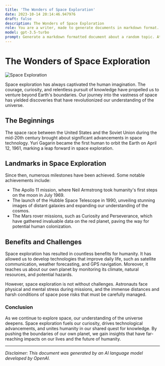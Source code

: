 ```yaml
---
title: 'The Wonders of Space Exploration'
date: 2023-10-14 20:14:46.947976
draft: false
description: The Wonders of Space Exploration
role: You are a writer, made to generate documents in markdown format. It is very important that all of the documents you generate are in valid markdown format.
model: gpt-3.5-turbo
prompt: Generate a markdown formatted document about a random topic. At the bottom, include a disclaimer explaining that the document was generated by you. The first line of the document should be the title. Make sure that the entire document is in proper markdown format, using a mix of various tags to make the document visually appealing.
---
```


# The Wonders of Space Exploration

![Space Exploration](https://cdn.pixabay.com/photo/2012/11/28/11/10/rocket-67658_960_720.jpg)

Space exploration has always captivated the human imagination. The courage, curiosity, and relentless pursuit of knowledge have propelled us to venture beyond Earth's boundaries. Our journey into the vastness of space has yielded discoveries that have revolutionized our understanding of the universe.

## The Beginnings

The space race between the United States and the Soviet Union during the mid-20th century brought about significant advancements in space technology. Yuri Gagarin became the first human to orbit the Earth on April 12, 1961, marking a leap forward in space exploration.

## Landmarks in Space Exploration

Since then, numerous milestones have been achieved. Some notable achievements include:

- The Apollo 11 mission, where Neil Armstrong took humanity's first steps on the moon in July 1969.
- The launch of the Hubble Space Telescope in 1990, unveiling stunning images of distant galaxies and expanding our understanding of the cosmos.
- The Mars rover missions, such as Curiosity and Perseverance, which have gathered invaluable data on the red planet, paving the way for potential human colonization.

## Benefits and Challenges

Space exploration has resulted in countless benefits for humanity. It has allowed us to develop technologies that improve daily life, such as satellite communication, weather forecasting, and GPS navigation. Moreover, it teaches us about our own planet by monitoring its climate, natural resources, and potential hazards.

However, space exploration is not without challenges. Astronauts face physical and mental stress during missions, and the immense distances and harsh conditions of space pose risks that must be carefully managed.

### Conclusion

As we continue to explore space, our understanding of the universe deepens. Space exploration fuels our curiosity, drives technological advancements, and unites humanity in our shared quest for knowledge. By pushing the boundaries of our own planet, we gain insights that have far-reaching impacts on our lives and the future of humanity.

---

*Disclaimer: This document was generated by an AI language model developed by OpenAI.*